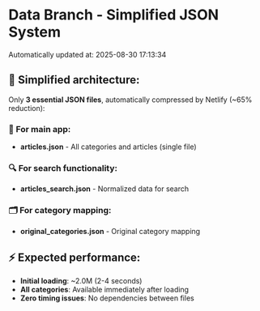 # Data Branch - Simplified JSON System
Automatically updated at: 2025-08-30 17:13:34

## 🎯 Simplified architecture:
Only **3 essential JSON files**, automatically compressed by Netlify (~65% reduction):

### 📱 For main app:
- **articles.json** - All categories and articles (single file)

### 🔍 For search functionality:
- **articles_search.json** - Normalized data for search

### 🗂️ For category mapping:
- **original_categories.json** - Original category mapping

## ⚡ Expected performance:
- **Initial loading**: ~2.0M (2-4 seconds)
- **All categories**: Available immediately after loading
- **Zero timing issues**: No dependencies between files
